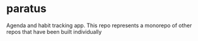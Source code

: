 # paratus

Agenda and habit tracking app. This repo represents a monorepo of other repos that have been built individually
